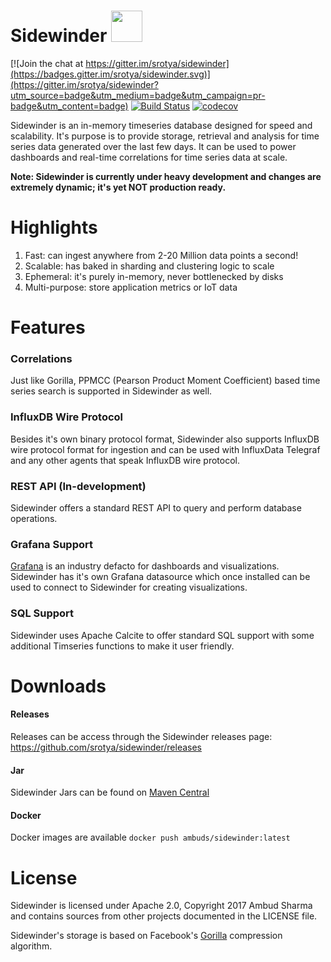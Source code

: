 # Sidewinder <img src="https://github.com/srotya/sidewinder/raw/master/grafana/src/img/logo.png" width="50">

[![Join the chat at https://gitter.im/srotya/sidewinder](https://badges.gitter.im/srotya/sidewinder.svg)](https://gitter.im/srotya/sidewinder?utm_source=badge&utm_medium=badge&utm_campaign=pr-badge&utm_content=badge)
[![Build Status](https://travis-ci.org/srotya/sidewinder.svg?branch=master)](https://travis-ci.org/srotya/sidewinder)
[![codecov](https://codecov.io/gh/srotya/sidewinder/branch/master/graph/badge.svg)](https://codecov.io/gh/srotya/sidewinder)

Sidewinder is an in-memory timeseries database designed for speed and scalability. It's purpose is to provide storage, retrieval and analysis for time series data
 generated over the last few days. It can be used to power dashboards and real-time correlations for time series data at scale.
 
**Note: Sidewinder is currently under heavy development and changes are extremely dynamic; it's yet NOT production ready.**

# Highlights

1. Fast: can ingest anywhere from 2-20 Million data points a second!
2. Scalable: has baked in sharding and clustering logic to scale
3. Ephemeral: it's purely in-memory, never bottlenecked by disks
4. Multi-purpose: store application metrics or IoT data 

# Features

### Correlations
Just like Gorilla, PPMCC (Pearson Product Moment Coefficient) based time series search is supported in Sidewinder as well.

### InfluxDB Wire Protocol
Besides it's own binary protocol format, Sidewinder also supports InfluxDB wire protocol format for ingestion and can be used with InfluxData Telegraf and any other agents that speak InfluxDB wire protocol.

### REST API (In-development)
Sidewinder offers a standard REST API to query and perform database operations.

### Grafana Support

[Grafana](http://grafana.org/) is an industry defacto for dashboards and visualizations. Sidewinder has it's own Grafana datasource which once installed can be used to connect to Sidewinder for creating visualizations. 

### SQL Support

Sidewinder uses Apache Calcite to offer standard SQL support with some additional Timseries functions to make it user friendly.

# Downloads

#### Releases

Releases can be access through the Sidewinder releases page: https://github.com/srotya/sidewinder/releases

#### Jar

Sidewinder Jars can be found on [Maven Central](http://search.maven.org/#search%7Cga%7C1%7Csidewinder)


#### Docker
Docker images are available ```docker push ambuds/sidewinder:latest```

# License

Sidewinder is licensed under Apache 2.0, Copyright 2017 Ambud Sharma and contains sources from other projects documented in the LICENSE file.

Sidewinder's storage is based on Facebook's [Gorilla](http://www.vldb.org/pvldb/vol8/p1816-teller.pdf) compression algorithm.